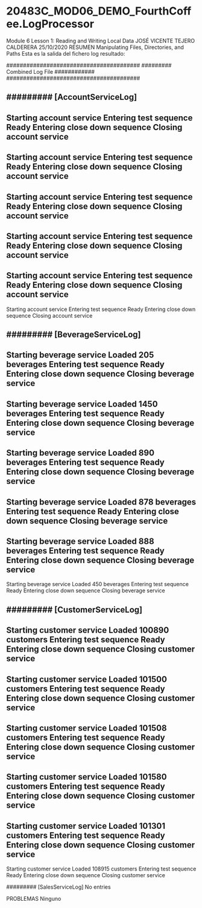 # 20483C_MOD06_DEMO_FourthCoffee.LogProcessor
Module 6 Lesson 1: Reading and Writing Local Data
JOSÉ VICENTE TEJERO CALDERERA 
25/10/2020
RESUMEN
Manipulating Files, Directories, and Paths
Esta es la salida del fichero log resultado:

########################################
######### Combined Log File ############
########################################

######### [AccountServiceLog]
-----------------------
Starting account service
Entering test sequence
Ready
Entering close down sequence
Closing account service
-----------------------
Starting account service
Entering test sequence
Ready
Entering close down sequence
Closing account service
-----------------------
Starting account service
Entering test sequence
Ready
Entering close down sequence
Closing account service
-----------------------
Starting account service
Entering test sequence
Ready
Entering close down sequence
Closing account service
-----------------------
Starting account service
Entering test sequence
Ready
Entering close down sequence
Closing account service
-----------------------
Starting account service
Entering test sequence
Ready
Entering close down sequence
Closing account service


######### [BeverageServiceLog]
-----------------------
Starting beverage service
Loaded 205 beverages
Entering test sequence
Ready
Entering close down sequence
Closing beverage service
-----------------------
Starting beverage service
Loaded 1450 beverages
Entering test sequence
Ready
Entering close down sequence
Closing beverage service
-----------------------
Starting beverage service
Loaded 890 beverages
Entering test sequence
Ready
Entering close down sequence
Closing beverage service
-----------------------
Starting beverage service
Loaded 878 beverages
Entering test sequence
Ready
Entering close down sequence
Closing beverage service
-----------------------
Starting beverage service
Loaded 888 beverages
Entering test sequence
Ready
Entering close down sequence
Closing beverage service
-----------------------
Starting beverage service
Loaded 450 beverages
Entering test sequence
Ready
Entering close down sequence
Closing beverage service


######### [CustomerServiceLog]
-----------------------
Starting customer service
Loaded 100890 customers
Entering test sequence
Ready
Entering close down sequence
Closing customer service
-----------------------
Starting customer service
Loaded 101500 customers
Entering test sequence
Ready
Entering close down sequence
Closing customer service
-----------------------
Starting customer service
Loaded 101508 customers
Entering test sequence
Ready
Entering close down sequence
Closing customer service
-----------------------
Starting customer service
Loaded 101580 customers
Entering test sequence
Ready
Entering close down sequence
Closing customer service
-----------------------
Starting customer service
Loaded 101301 customers
Entering test sequence
Ready
Entering close down sequence
Closing customer service
-----------------------
Starting customer service
Loaded 108915 customers
Entering test sequence
Ready
Entering close down sequence
Closing customer service


######### [SalesServiceLog]
No entries


PROBLEMAS
Ninguno
